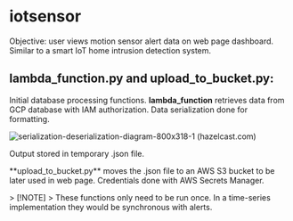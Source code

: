 # iotsensor
Objective: user views motion sensor alert data on web page dashboard. Similar to a smart IoT home intrusion detection system. 
<!-- Insert Image of Dashboard -->

## lambda_function.py and upload_to_bucket.py: 
Initial database processing functions.
**lambda_function** retrieves data from GCP database with IAM authorization. Data serialization done for formatting.
  
![serialization-deserialization-diagram-800x318-1](https://github.com/smalo0/iotsensor/assets/128261499/1fb9b884-4f2f-4a6e-897e-537b7f50ecbb)
(hazelcast.com)
<p>Output stored in temporary .json file.</p>
<p>**upload_to_bucket.py** moves the .json file to an AWS S3 bucket to be later used in web page. Credentials done with AWS Secrets Manager.</p>
> [!NOTE]
> These functions only need to be run once. In a time-series implementation they would be synchronous with alerts.  
